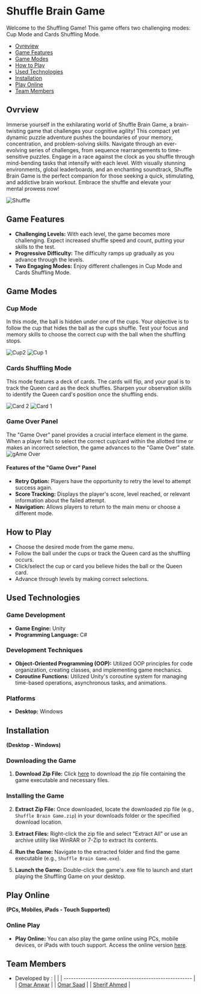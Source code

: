 # Shuffle Brain Game

Welcome to the Shuffling Game! This game offers two challenging modes: Cup Mode and Cards Shuffling Mode.

  - [Ovreview](#overview)
  - [Game Features](#game-features)
  - [Game Modes](#game-modes)
  - [How to Play](#how-to-play)
  - [Used Technologies](#used-technologies)
  - [Installation](#installation)
  - [Play Online](#play-online)
  - [Team Members](#team-members)

## Ovrview
Immerse yourself in the exhilarating world of Shuffle Brain Game, a brain-twisting game that challenges your cognitive agility! This compact yet dynamic puzzle adventure pushes the boundaries of your memory, concentration, and problem-solving skills. Navigate through an ever-evolving series of challenges, from sequence rearrangements to time-sensitive puzzles. Engage in a race against the clock as you shuffle through mind-bending tasks that intensify with each level. With visually stunning environments, global leaderboards, and an enchanting soundtrack, Shuffle Brain Game is the perfect companion for those seeking a quick, stimulating, and addictive brain workout. Embrace the shuffle and elevate your mental prowess now!

![Shuffle](https://github.com/Sherif-2001/Shuffle-Brain-Game/assets/84602951/b7c89968-6fd5-43ee-bed0-838b2b43ebc8)

## Game Features
- **Challenging Levels:** With each level, the game becomes more challenging. Expect increased shuffle speed and count, putting your skills to the test.
- **Progressive Difficulty:** The difficulty ramps up gradually as you advance through the levels.
- **Two Engaging Modes:** Enjoy different challenges in Cup Mode and Cards Shuffling Mode.
  
## Game Modes
### Cup Mode
In this mode, the ball is hidden under one of the cups. Your objective is to follow the cup that hides the ball as the cups shuffle. Test your focus and memory skills to choose the correct cup with the ball when the shuffling stops.

![Cup2](https://github.com/Sherif-2001/Shuffle-Brain-Game/assets/84602951/3a31fc94-54a1-46db-87d1-2b82392d4792)
![Cup 1](https://github.com/Sherif-2001/Shuffle-Brain-Game/assets/84602951/de14b96c-5fa9-4278-8ad2-984dd1fe7218)

### Cards Shuffling Mode
This mode features a deck of cards. The cards will flip, and your goal is to track the Queen card as the deck shuffles. Sharpen your observation skills to identify the Queen card's position once the shuffling ends.

![Card 2](https://github.com/Sherif-2001/Shuffle-Brain-Game/assets/84602951/9bd6b086-7713-41b2-b454-8ce326a9e27e)
![Card 1](https://github.com/Sherif-2001/Shuffle-Brain-Game/assets/84602951/15201d7b-ee00-4893-8694-e6270a029416)

### Game Over Panel
The "Game Over" panel provides a crucial interface element in the game. When a player fails to select the correct cup/card within the allotted time or makes an incorrect selection, the game advances to the "Game Over" state.
![gAme Over](https://github.com/Sherif-2001/Shuffle-Brain-Game/assets/84602951/96cb33d9-692b-4966-a5f0-0dc03aee6ecc)

#### Features of the "Game Over" Panel
- **Retry Option:** Players have the opportunity to retry the level to attempt success again.
- **Score Tracking:** Displays the player's score, level reached, or relevant information about the failed attempt.
- **Navigation:** Allows players to return to the main menu or choose a different mode.

## How to Play
- Choose the desired mode from the game menu.
- Follow the ball under the cups or track the Queen card as the shuffling occurs.
- Click/select the cup or card you believe hides the ball or the Queen card.
- Advance through levels by making correct selections.

## Used Technologies

### Game Development
- **Game Engine:** Unity
- **Programming Language:** C#

### Development Techniques
- **Object-Oriented Programming (OOP):** Utilized OOP principles for code organization, creating classes, and implementing game mechanics.
- **Coroutine Functions:** Utilized Unity's coroutine system for managing time-based operations, asynchronous tasks, and animations.

### Platforms
- **Desktop:** Windows

## Installation
**(Desktop - Windows)**

### Downloading the Game
1. **Download Zip File:** Click [here](link_to_your_game_zip) to download the zip file containing the game executable and necessary files.

### Installing the Game
2. **Extract Zip File:** Once downloaded, locate the downloaded zip file (e.g., `Shuffle Brain Game.zip`) in your downloads folder or the specified download location.

3. **Extract Files:** Right-click the zip file and select "Extract All" or use an archive utility like WinRAR or 7-Zip to extract its contents.

4. **Run the Game:** Navigate to the extracted folder and find the game executable (e.g., `Shuffle Brain Game.exe`).

5. **Launch the Game:** Double-click the game's .exe file to launch and start playing the Shuffling Game on your desktop.

## Play Online 
**(PCs, Mobiles, iPads - Touch Supported)**

### Online Play
- **Play Online:** You can also play the game online using PCs, mobile devices, or iPads with touch support. Access the online version [here]([https://simmer.io/@Omar_Saad/shuffle-cups-and-cards]).

## Team Members
- Developed by :
  |                                                       | 
  | ----------------------------------------------------- | 
  | [Omar Anwar](https://github.com/omaranwar21)          |
  | [Omar Saad](https://github.com/Omar-Saad-ELGharbawy)  | 
  | [Sherif Ahmed](https://github.com/Sherif-2001)        |


